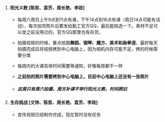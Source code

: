 1. #### 阳光义教 [陈哲、袁芳、周长艳、李政]

   - 每周六周日上午9点到11点有课，下午14点到16点有课（周日14点可能有活动），每次拍完照片后要发给勤工官方QQ，最后能挑选一下。素材不足可以发之前没用过的，官方QQ那里也有存货。

   - 拍摄视频的时候，重点拍摄**舞蹈、钢琴、魔方、美术和跆拳道**，最好每天拍摄完成后将视频拷到中心电脑上，因为相机内存可能不足，拷的时候需要分类

   - 每周内的大课具体时间需要等通知，好像每周都不一样

   - **之前拍的照片需要拷到中心电脑上，目前中心电脑上还没有一张照片**

   - ##### 这周只有周六拍摄，周天补课不举行阳光义教，时间照旧

     

2. #### 生存挑战 [文锌、陈哲、周长艳、袁芳、李政]

   - 宣传视频已经制作完成，现在暂时没有任务